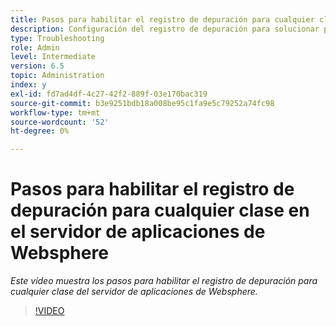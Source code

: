 ```yaml
---
title: Pasos para habilitar el registro de depuración para cualquier clase en el servidor de aplicaciones WebSphere
description: Configuración del registro de depuración para solucionar problemas relacionados con el servidor de aplicaciones WebSphere
type: Troubleshooting
role: Admin
level: Intermediate
version: 6.5
topic: Administration
index: y
exl-id: fd7ad4df-4c27-42f2-889f-03e170bac319
source-git-commit: b3e9251bdb18a008be95c1fa9e5c79252a74fc98
workflow-type: tm+mt
source-wordcount: '52'
ht-degree: 0%

---
```


# Pasos para habilitar el registro de depuración para cualquier clase en el servidor de aplicaciones de Websphere

*Este vídeo muestra los pasos para habilitar el registro de depuración para cualquier clase del servidor de aplicaciones de Websphere.*

>[!VIDEO](https://video.tv.adobe.com/v/335523?quality=12&learn=on)
